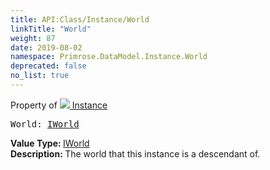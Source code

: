 ```yaml
---
title: API:Class/Instance/World
linkTitle: "World"
weight: 87
date: 2019-08-02
namespace: Primrose.DataModel.Instance.World
deprecated: false
no_list: true
---
```

Property of <a href="/docs/api-reference/Class/Instance"><img src="/icons/silk/default.png"/>&nbsp;Instance</a>
<pre class="method-declaration">
World: <a class="type" href="/docs/api-reference/Misc/IWorld">IWorld</a></pre>
<b>Value Type: </b>
<a class="type" href="/docs/api-reference/Misc/IWorld">IWorld</a>
<br/>
<b>Description: </b>
The world that this instance is a descendant of.

